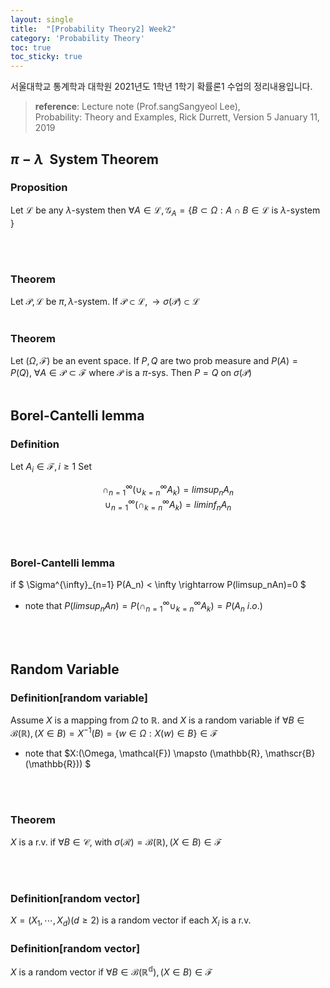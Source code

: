 ```yaml
---
layout: single
title:  "[Probability Theory2] Week2"
category: 'Probability Theory'
toc: true
toc_sticky: true
---
```



서울대학교 통계학과 대학원 2021년도 1학년 1학기 확률론1 수업의 정리내용입니다. <br/>
> **reference**: Lecture note (Prof.sangSangyeol Lee),<br/> Probability: Theory and Examples, Rick Durrett, Version 5 January 11, 2019

## $\pi - \lambda~$ System Theorem

### $\textbf{Proposition}$ 
Let $\mathscr{L}$ be any $\lambda$-system then $\forall A \in \mathscr{L}, \mathcal{G}_A = \lbrace B \subset \Omega: A\cap B \in \mathscr{L}$ is $\lambda$-system $\rbrace$

<br/><br/>

### $\textbf{Theorem}$ 
Let $\mathscr{P},\mathscr{L}$ be $\pi, \lambda$-system.
If $\mathscr{P}\subset \mathscr{L}, \rightarrow \sigma(\mathscr{P}) \subset \mathscr{L}$
<br/><br/>

### $\textbf{Theorem}$ 
Let $(\Omega, \mathcal{F})$ be an event space. If $P, Q$ are two prob measure and $P(A) = P(Q),~ \forall A \in \mathscr{P} \subset \mathcal{F}$ where $\mathscr{P}$ is a $\pi$-sys. Then $P=Q$ on $\sigma( \mathscr{P})$
<br/><br/>

## Borel-Cantelli lemma

### $\textbf{Definition}$ 
Let $A_i \in \mathcal{F}, i \geqslant 1$ Set <br/>

<center>

$\cap^{\infty}_{n=1}( \cup^{\infty}_{k=n}A_k) = limsup_n A_n$<br/> $\cup^{\infty}_{n=1}( \cap^{\infty}_{k=n}A_k) = liminf_n A_n$

</center>

<br/><br/>

### $\textbf{Borel-Cantelli lemma}$ 

if $ \Sigma^{\infty}_{n=1} P(A_n) < \infty \rightarrow P(limsup_nAn)=0 $


* note that $P(limsup_nAn) = P(\cap^{\infty}_{n=1} \cup^{\infty}_{k=n}A_k) = P(A_n ~ i.o.)$


<br/><br/>



## Random Variable

### $\textbf{Definition[random variable]}$ 
Assume $X$ is a mapping from $\Omega$ to $\mathbb{R}$. and $X$ is a random variable
if $\forall B \in \mathscr{B}(\mathbb{R}), (X \in B) = X^{-1}(B) = \lbrace w \in \Omega : X(w) \in B \rbrace \in \mathcal{F}$
* note that $X:(\Omega, \mathcal{F}) \mapsto (\mathbb{R}, \mathscr{B}(\mathbb{R})) $ 


<br/><br/>

### $\textbf{Theorem}$ 
$X$ is a r.v. if $\forall B \in \mathscr{C},$ with $\sigma(\mathscr{R}) = \mathscr{B}(\mathbb{R}), (X \in B)\in \mathcal{F}$

<br/><br/>

### $\textbf{Definition[random vector]}$ 
$X = (X_1, \cdots, X_d)(d \geqslant 2)$ is a random vector if each $X_i$ is a r.v.

### $\textbf{Definition[random vector]}$ 
$X$ is a random vector if $\forall B \in \mathscr{B}(\mathbb{R^d}), (X \in B) \in \mathcal{F}$